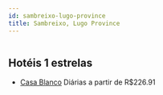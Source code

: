 ```yaml
---
id: sambreixo-lugo-province
title: Sambreixo, Lugo Province
---
```


<center><img src="https://assets.cosmos-data.com/55/0185a648a588d143931eacabbabfb87f/1828862.jpg" alt="" /></center>


## Hotéis 1 estrelas

-    [Casa Blanco](https://www.hurb.com/hoteis/sambreixo/casa-blanco-JNP-JP564630?cmp=18055) Diárias a partir de R$226.91
   > 
